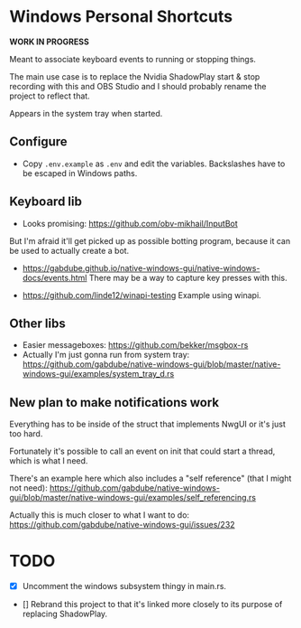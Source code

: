 # Windows Personal Shortcuts
**WORK IN PROGRESS**

Meant to associate keyboard events to running or stopping things.

The main use case is to replace the Nvidia ShadowPlay start & stop recording with this and OBS Studio and I should probably rename the project to reflect that.

Appears in the system tray when started.

## Configure
- Copy `.env.example` as `.env` and edit the variables. Backslashes have to be escaped in Windows paths.

## Keyboard lib
- Looks promising: https://github.com/obv-mikhail/InputBot

But I'm afraid it'll get picked up as possible botting program, because it can be used to actually create a bot.

- https://gabdube.github.io/native-windows-gui/native-windows-docs/events.html
There may be a way to capture key presses with this.

- https://github.com/linde12/winapi-testing
Example using winapi.

## Other libs
- Easier messageboxes: https://github.com/bekker/msgbox-rs
- Actually I'm just gonna run from system tray: https://github.com/gabdube/native-windows-gui/blob/master/native-windows-gui/examples/system_tray_d.rs

## New plan to make notifications work
Everything has to be inside of the struct that implements NwgUI or it's just too hard.

Fortunately it's possible to call an event on init that could start a thread, which is what I need.

There's an example here which also includes a "self reference" (that I might not need): https://github.com/gabdube/native-windows-gui/blob/master/native-windows-gui/examples/self_referencing.rs

Actually this is much closer to what I want to do: 
https://github.com/gabdube/native-windows-gui/issues/232

# TODO
- [x] Uncomment the windows subsystem thingy in main.rs.
- [] Rebrand this project to that it's linked more closely to its purpose of replacing ShadowPlay.